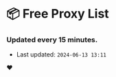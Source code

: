 # :package: Free Proxy List
### Updated every 15 minutes.

- Last updated: `2024-06-13 13:11`

:heart:
